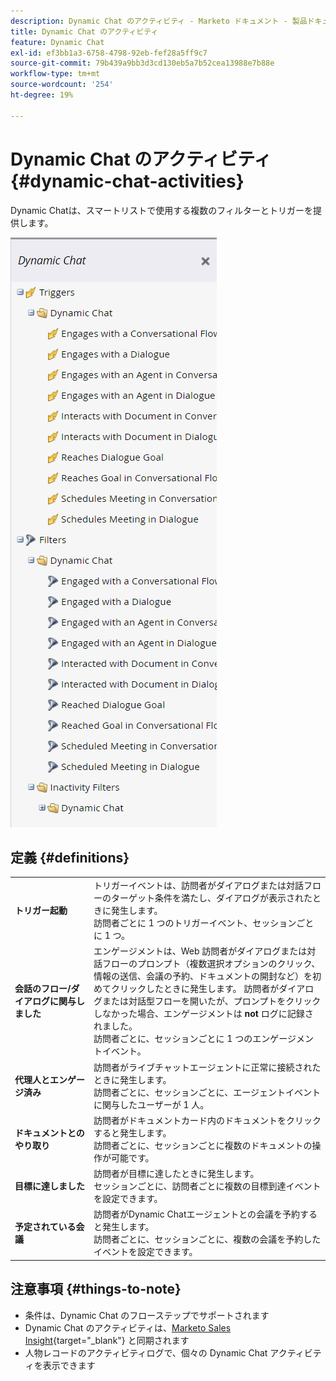 ```yaml
---
description: Dynamic Chat のアクティビティ - Marketo ドキュメント - 製品ドキュメント
title: Dynamic Chat のアクティビティ
feature: Dynamic Chat
exl-id: ef3bb1a3-6758-4798-92eb-fef28a5ff9c7
source-git-commit: 79b439a9bb3d3cd130eb5a7b52cea13988e7b88e
workflow-type: tm+mt
source-wordcount: '254'
ht-degree: 19%

---
```


# Dynamic Chat のアクティビティ {#dynamic-chat-activities}

Dynamic Chatは、スマートリストで使用する複数のフィルターとトリガーを提供します。

![](assets/dynamic-chat-activities-1.png)

## 定義 {#definitions}

<table>
<thead>
<tbody>
  <tr>
    <td style="width:25%"><b>トリガー起動</b></td>
    <td>トリガーイベントは、訪問者がダイアログまたは対話フローのターゲット条件を満たし、ダイアログが表示されたときに発生します。
    <br>訪問者ごとに 1 つのトリガーイベント、セッションごとに 1 つ。</td>
  </tr>
  <tr>
    <td style="width:25%"><b>会話のフロー/ダイアログに関与しました</b></td>
    <td>エンゲージメントは、Web 訪問者がダイアログまたは対話フローのプロンプト（複数選択オプションのクリック、情報の送信、会議の予約、ドキュメントの開封など）を初めてクリックしたときに発生します。 訪問者がダイアログまたは対話型フローを開いたが、プロンプトをクリックしなかった場合、エンゲージメントは <b>not</b> ログに記録されました。 
    <br>訪問者ごとに、セッションごとに 1 つのエンゲージメントイベント。</td>
  </tr>
   <tr>
    <td style="width:25%"><b>代理人とエンゲージ済み</b></td>
    <td>訪問者がライブチャットエージェントに正常に接続されたときに発生します。
    <br>訪問者ごとに、セッションごとに、エージェントイベントに関与したユーザーが 1 人。</td>
  </tr>
  <tr>
    <td style="width:25%"><b>ドキュメントとのやり取り</b></td>
    <td>訪問者がドキュメントカード内のドキュメントをクリックすると発生します。
    <br>訪問者ごとに、セッションごとに複数のドキュメントの操作が可能です。</td>
  </tr>
  <tr>
    <td style="width:25%"><b>目標に達しました</b></td>
    <td>訪問者が目標に達したときに発生します。 <br>セッションごとに、訪問者ごとに複数の目標到達イベントを設定できます。</td>
  </tr>
  <tr>
    <td style="width:25%"><b>予定されている会議</b></td>
    <td>訪問者がDynamic Chatエージェントとの会議を予約すると発生します。
    <br>訪問者ごとに、セッションごとに、複数の会議を予約したイベントを設定できます。</td>
  </tr>
</tbody>
</table>

## 注意事項 {#things-to-note}

* 条件は、Dynamic Chat のフローステップでサポートされます
* Dynamic Chat のアクティビティは、[Marketo Sales Insight](/help/marketo/product-docs/marketo-sales-insight/msi-for-salesforce/features/dynamic-chat-integration.md){target="_blank"} と同期されます
* 人物レコードのアクティビティログで、個々の Dynamic Chat アクティビティを表示できます
